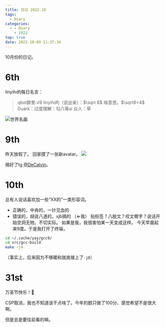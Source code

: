 ```yaml
---
title: 日记 2022.10
tags:
  - Diary
categories:
  - - Diary
    - 2022
top: true
date: 2022-10-09 11:37:34
---
```



10月份的日记。

<!-- more -->
# 6th
linyihdfj每日名言：
> qbxt群里:√8
> linyihdfj（说出来）：$\sqrt 8$ 啥意思。$\sqrt8=4$
> Duark：过度理解：勾八等si
> 众人：草

![世界名画](worldrawing.jpg)
# 9th
昨天放假了。
回家摸了一张新avatar。
![](https://cravatar.cn/avatar/2240500b7291c2be4b05b682c9858527?s=400)

搞好了tg [@DeCalvin](https://t.me/DeCalvin)。

# 10th
总有人说话喜欢加一些“XX的”一类形容词。
- 正确的，中肯的，一针见血的
- 错误的，胡说八道的，xjb搞的 （$\Leftarrow$我）
贴标签？八股文？咬文嚼字？说话开始空洞无物，不切实际。
如果是我，我很害怕某一天变成这样。
今天早晨起来9度。于是我打开了终端，
```bash
cd ~/.cache/yay/gcc9/
cd src/gcc-build
make -j4
```
（事实上，后来因为不够暖和就直接上了`-j8`）

# 31st

万圣节快乐！🎃

CSP取消，我也不知道该干点啥了。今年的题只做了100分，感觉希望不是很大啊。

但是总是要往前看的嘛。